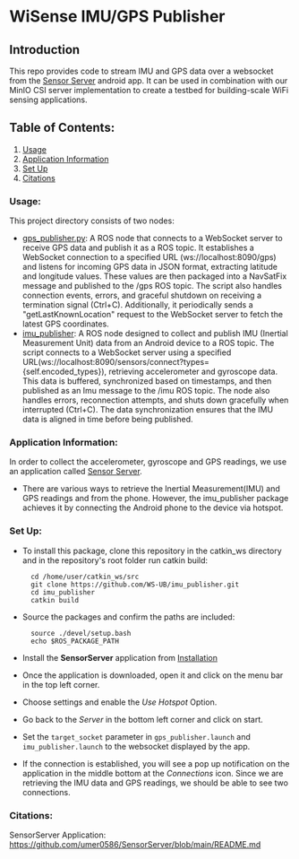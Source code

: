 # WiSense IMU/GPS Publisher

## Introduction
This repo provides code to stream IMU and GPS data over a websocket from the [Sensor Server](https://github.com/umer0586/SensorServer) android app. It can be used in combination with our MinIO CSI server implementation to create a testbed for building-scale WiFi sensing applications.

## Table of Contents:
1. [Usage](#usage)
2. [Application Information](#application-information)
3. [Set Up](#set-up)
4. [Citations](#citations)

### Usage:
This project directory consists of two nodes:

-  [gps_publisher.py](./src/gps_publisher.py): A ROS node that connects to a WebSocket server to receive GPS data and publish it as a ROS topic. It establishes a WebSocket connection to a specified URL (ws://localhost:8090/gps) and listens for incoming GPS data in JSON format, extracting latitude and longitude values. These values are then packaged into a NavSatFix message and published to the /gps ROS topic. The script also handles connection events, errors, and graceful shutdown on receiving a termination signal (Ctrl+C). Additionally, it periodically sends a "getLastKnownLocation" request to the WebSocket server to fetch the latest GPS coordinates.
- [imu_publisher](./src/imu_publisher.py): A ROS node designed to collect and publish IMU (Inertial Measurement Unit) data from an Android device to a ROS topic. The script connects to a WebSocket server using a specified URL(ws://localhost:8090/sensors/connect?types={self.encoded_types}), retrieving accelerometer and gyroscope data. This data is buffered, synchronized based on timestamps, and then published as an Imu message to the /imu ROS topic. The node also handles errors, reconnection attempts, and shuts down gracefully when interrupted (Ctrl+C). The data synchronization ensures that the IMU data is aligned in time before being published.

### Application Information:
In order to collect the accelerometer, gyroscope and GPS readings, we use an application called [Sensor Server](https://github.com/umer0586/SensorServer). 

- There are various ways to retrieve the Inertial Measurement(IMU) and GPS readings and  from the phone. However, the imu_publisher package achieves it by connecting the Android phone to the device via hotspot.

### Set Up:
- To install this package, clone this repository in the catkin_ws directory and in the repository's root folder run catkin build:

        cd /home/user/catkin_ws/src
        git clone https://github.com/WS-UB/imu_publisher.git
        cd imu_publisher
        catkin build

- Source the packages and confirm the paths are included:

        source ./devel/setup.bash
        echo $ROS_PACKAGE_PATH

- Install the **SensorServer** application from [Installation](https://github.com/umer0586/SensorServer/blob/main/README.md#installation:~:text=connected%20android%20phone.-,Installation,-OR)
- Once the application is downloaded, open it and click on the menu bar in the top left corner. 
- Choose settings and enable the *Use Hotspot* Option.
- Go back to the *Server* in the bottom left corner and click on start.
- Set the `target_socket` parameter in `gps_publisher.launch` and `imu_publisher.launch` to the websocket displayed by the app.
- If the connection is established, you will see a pop up notification on the application in the middle bottom at the *Connections* icon. Since we are retrieving the IMU data and GPS readings, we should be able to see two connections.

### Citations:

SensorServer Application: https://github.com/umer0586/SensorServer/blob/main/README.md
